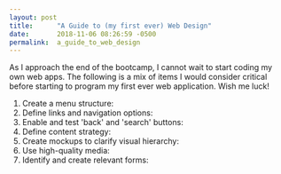 ```yaml
---
layout: post
title:      "A Guide to (my first ever) Web Design"
date:       2018-11-06 08:26:59 -0500
permalink:  a_guide_to_web_design
---
```



As I approach the end of the bootcamp, I cannot wait to start coding my own web apps. The following is a mix of items I would consider critical before starting to program my first ever web application. Wish me luck! 

1. Create a menu structure: 
2. Define links and navigation options: 
3. Enable and test 'back' and 'search' buttons:
4. Define content strategy:
5. Create mockups to clarify visual hierarchy: 
6. Use high-quality media:
7. Identify and create relevant forms: 
